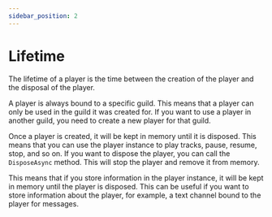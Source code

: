 ```yaml
---
sidebar_position: 2
---
```


# Lifetime

The lifetime of a player is the time between the creation of the player and the disposal of the player.

A player is always bound to a specific guild. This means that a player can only be used in the guild it was created for. If you want to use a player in another guild, you need to create a new player for that guild.

Once a player is created, it will be kept in memory until it is disposed. This means that you can use the player instance to play tracks, pause, resume, stop, and so on. If you want to dispose the player, you can call the `DisposeAsync` method. This will stop the player and remove it from memory.

This means that if you store information in the player instance, it will be kept in memory until the player is disposed. This can be useful if you want to store information about the player, for example, a text channel bound to the player for messages.

